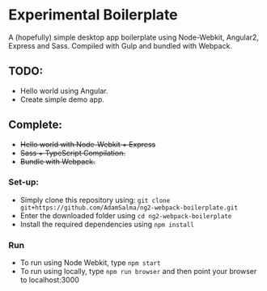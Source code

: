 # Experimental Boilerplate
A (hopefully) simple desktop app boilerplate using Node-Webkit, Angular2, Express and Sass. Compiled with Gulp and bundled with Webpack.

## TODO:
- Hello world using Angular.
- Create simple demo app.

## Complete:
- ~~Hello world with Node-Webkit + Express~~
- ~~Sass + TypeScript Compilation.~~
- ~~Bundle with Webpack.~~

### Set-up:
- Simply clone this repository using: `git clone git+https://github.com/AdamSalma/ng2-webpack-boilerplate.git`
- Enter the downloaded folder using `cd ng2-webpack-boilerplate`
- Install the required dependencies using `npm install`

### Run
- To run using Node Webkit, type `npm start`
- To run using locally, type `npm run browser` and then point your browser to localhost:3000

